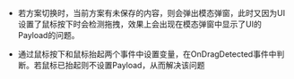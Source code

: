 
- 若方案切换时，当前方案有未保存的内容，则会弹出模态弹窗，此时又因为UI设置了鼠标按下时会检测拖拽，效果上会出现在模态弹窗中显示了UI的Payload的问题。

- 通过鼠标按下和鼠标抬起两个事件中设置变量，在OnDragDetected事件中判断。若鼠标已抬起则不设置Payload，从而解决该问题